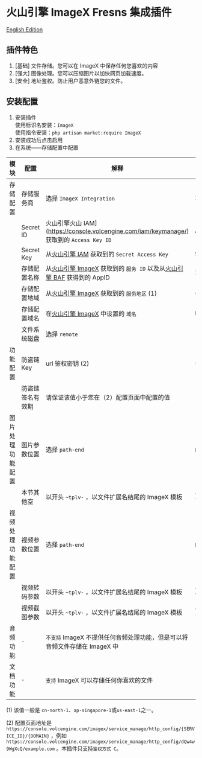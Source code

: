 # 火山引擎 ImageX Fresns 集成插件

[English Edition](readme.md)

## 插件特色

1. [基础] 文件存储。您可以在 ImageX 中保存任何您喜欢的内容
2. [强大] 图像处理。您可以压缩图片以加快网页加载速度。
3. [安全] 地址鉴权。防止用户恶意外链您的文件。

## 安装配置

1. 安装插件  
   使用标识名安装：`ImageX`  
   使用指令安装：`php artisan market:require ImageX`
2. 安装成功后点击启用
3. 在系统——存储配置中配置

| 模块	      | 配置	         | 解释                                                                                                                                                      | 例子                         |
|----------|-------------|---------------------------------------------------------------------------------------------------------------------------------------------------------|----------------------------|
| 存储配置     | 	存储服务商	     | 选择 `ImageX Integration`                                                                                                                                 | `ImageX Integration`       | 
|          | Secret ID	  | 火山引擎火山 IAM](https://console.volcengine.com/iam/keymanage/) 获取到的 `Access Key ID`                                                                         | `AKbalabala`               |
|          | Secret Key	 | 从[火山引擎 IAM](https://console.volcengine.com/iam/keymanage/) 获取到的 `Secret Access Key`                                                                     | `SuiJiDeWenBen`            |
|          | 存储配置名称	     | 从[火山引擎 ImageX](https://console.volcengine.com/imagex/service_manage/) 获取到的 `服务 ID` 以及从[火山引擎 BAF](https://console.volcengine.com/baf/my_app/) 获得到的 AppID | `IMGBianHao,123456`        | 
|          | 存储配置地域      | 	从[火山引擎 ImageX](https://console.volcengine.com/imagex/service_manage/) 获取到的 `服务地区` (1)                                                                  | `cn-north-1`               |
|          | 存储配置域名	     | 在[火山引擎 ImageX](https://console.volcengine.com/imagex/service_manage/) 中设置的 `域名`                                                                         | `https://example.com`      |
|          | 文件系统磁盘	     | 选择 `remote`                                                                                                                                             | `remote`                   |
| 功能配置     | 	防盗链 Key	   | url 鉴权密钥 (2)                                                                                                                                            | `suijideWenben`            |
|          | 防盗链签名有效期	   | 请保证该值小于您在（2）配置页面中配置的值                                                                                                                                   |                            |
| 图片处理功能配置 | 图片参数位置      | 	选择 `path-end`                                                                                                                                          | `path-end`                 |
|          | 本节其他空       | 	以开头 `~tplv-` ，以文件扩展名结尾的 ImageX 模板                                                                                                                      | `~tplv-Service0ID-t1.avif` |
| 视频处理功能配置 | 视频参数位置      | 	选择 `path-end`                                                                                                                                          | `path-end`                 |
|          | 视频转码参数      | 以开头 `~tplv-` ，以文件扩展名结尾的 ImageX 模板                                                                                                                       | `~tplv-Service0ID-t2.mp4`  |
|          | 视频截图参数      | 以开头 `~tplv-` ，以文件扩展名结尾的 ImageX 模板                                                                                                                       | `~tplv-Service0ID-t3.png`  |
| 音频功能	    | `-`	        | `不支持` ImageX 不提供任何音频处理功能，但是可以将音频文件存储在 ImageX 中                                                                                                          |                            |
| 文档功能	    | `-`	        | `支持` ImageX 可以存储任何你喜欢的文件                                                                                                                                |                            |

(1) 该值一般是 `cn-north-1`、`ap-singapore-1`或`us-east-1`之一。

(2)
配置页面地址是 `https://console.volcengine.com/imagex/service_manage/http_config/{SERVICE_ID}/{DOMAIN}`
，例如 `https://console.volcengine.com/imagex/service_manage/http_config/dQw4w9WgXcQ/example.com`
。本插件只支持`鉴权方式 C`。
